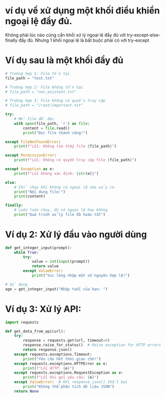 # ví dụ về xử dụng một khối điều khiển ngoại lệ đầy đủ.
Không phải lúc nào cũng cần khối xử lý ngoại lệ đầy đủ với try-except-else-finally đầy đủ.
Nhưng 1 khối ngoại lệ là bắt buộc phải có với try-except

# Ví dụ sau là một khối đầy đủ

```python
# Trường hợp 1: File tồn tại
file_path = "test.txt"

# Trường hợp 2: File không tồn tại
# file_path = "non_existent.txt"

# Trường hợp 3: File không có quyền truy cập
# file_path = "/root/important.txt"

try:
    # Mở file để đọc
    with open(file_path, 'r') as file:
        content = file.read()
        print("Đọc file thành công!")

except FileNotFoundError:
    print(f"Lỗi: Không tìm thấy file {file_path}")

except PermissionError:
    print(f"Lỗi: Không có quyền truy cập file {file_path}")

except Exception as e:
    print(f"Lỗi không xác định: {str(e)}")

else:
    # Chỉ chạy khi không có ngoại lệ nào xảy ra
    print("Nội dung file:")
    print(content)

finally:
    # Luôn luôn chạy, dù có ngoại lệ hay không
    print("Quá trình xử lý file đã hoàn tất")
```

# Ví dụ 2: Xử lý đầu vào người dùng

```python
def get_integer_input(prompt):
    while True:
        try:
            value = int(input(prompt))
            return value
        except ValueError:
            print("Vui lòng nhập một số nguyên hợp lệ!")

# Sử dụng
age = get_integer_input("Nhập tuổi của bạn: ")
```

# Ví dụ 3: Xử lý API:

```python
import requests

def get_data_from_api(url):
    try:
        response = requests.get(url, timeout=5)
        response.raise_for_status()  # Raise exception for HTTP errors
        return response.json()
    except requests.exceptions.Timeout:
        print("Yêu cầu hết thời gian chờ!")
    except requests.exceptions.HTTPError as e:
        print(f"Lỗi HTTP: {e}")
    except requests.exceptions.RequestException as e:
        print(f"Lỗi khi gửi yêu cầu: {e}")
    except ValueError:  # Khi response.json() thất bại
        print("Không thể phân tích dữ liệu JSON")
    return None
```
